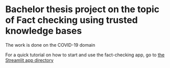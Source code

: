 # Bachelor thesis project on the topic of Fact checking using trusted knowledge bases

The work is done on the COVID-19 domain

For a quick tutorial on how to start and use the fact-checking app, go to [the Streamlit app directory](https://github.com/elip06/claim-verification-thesis/tree/main/streamlit-component-template-vue-vuetify-vue2)